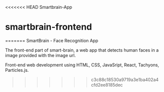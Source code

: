 <<<<<<< HEAD
Smartbrain-App
# smartbrain-frontend
=======
SmartBrain - Face Recognition App

The front-end part of smart-brain, 
a web app that detects human faces in a image provided with the image url.

Front-end web development using HTML, CSS, JavaSript, React, Tachyons, Particles.js.
>>>>>>> c3c88c18530a9719a3e1ba402a4cfd2ee8185dec
